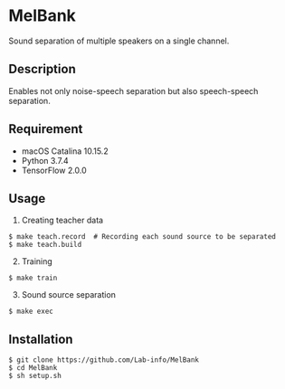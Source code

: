 MelBank
=======

Sound separation of multiple speakers on a single channel.


## Description

Enables not only noise-speech separation but also speech-speech separation.


## Requirement

- macOS Catalina  10.15.2
- Python 3.7.4
- TensorFlow 2.0.0


## Usage
1. Creating teacher data
```
$ make teach.record  # Recording each sound source to be separated
$ make teach.build
```
2. Training
```
$ make train
```
3. Sound source separation
```
$ make exec
```


## Installation

```
$ git clone https://github.com/Lab-info/MelBank
$ cd MelBank
$ sh setup.sh
```